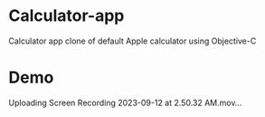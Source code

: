 # Calculator-app
 Calculator app clone of default Apple calculator using Objective-C
# Demo

Uploading Screen Recording 2023-09-12 at 2.50.32 AM.mov…

